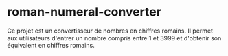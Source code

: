 # roman-numeral-converter
Ce projet est un convertisseur de nombres en chiffres romains. Il permet aux utilisateurs d'entrer un nombre compris entre 1 et 3999 et d'obtenir son équivalent en chiffres romains.
